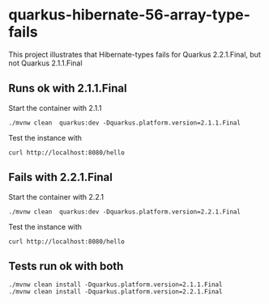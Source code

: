 # quarkus-hibernate-56-array-type-fails

This project illustrates that Hibernate-types fails for Quarkus 2.2.1.Final, but not Quarkus 2.1.1.Final

## Runs ok with 2.1.1.Final

Start the container with 2.1.1
```
./mvnw clean  quarkus:dev -Dquarkus.platform.version=2.1.1.Final
```

Test the instance with
```
curl http://localhost:8080/hello
```


## Fails with 2.2.1.Final

Start the container with 2.2.1
```
./mvnw clean  quarkus:dev -Dquarkus.platform.version=2.2.1.Final
```

Test the instance with
```
curl http://localhost:8080/hello
```


## Tests run ok with both
```
./mvnw clean install -Dquarkus.platform.version=2.1.1.Final
./mvnw clean install -Dquarkus.platform.version=2.2.1.Final
```